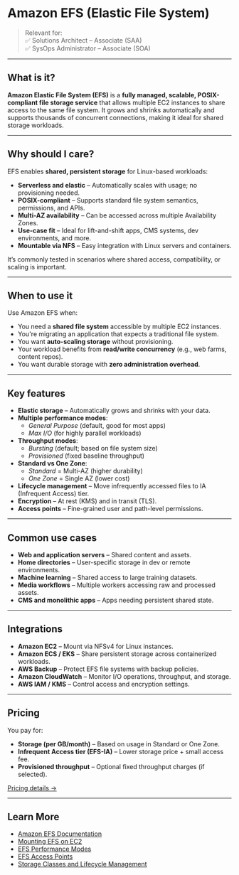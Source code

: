 # Amazon EFS (Elastic File System)

> Relevant for:  
> ✅ Solutions Architect – Associate (SAA)  
> ✅ SysOps Administrator – Associate (SOA)

---

## What is it?

**Amazon Elastic File System (EFS)** is a **fully managed, scalable, POSIX-compliant file storage service** that allows multiple EC2 instances to share access to the same file system. It grows and shrinks automatically and supports thousands of concurrent connections, making it ideal for shared storage workloads.

---

## Why should I care?

EFS enables **shared, persistent storage** for Linux-based workloads:

- **Serverless and elastic** – Automatically scales with usage; no provisioning needed.
- **POSIX-compliant** – Supports standard file system semantics, permissions, and APIs.
- **Multi-AZ availability** – Can be accessed across multiple Availability Zones.
- **Use-case fit** – Ideal for lift-and-shift apps, CMS systems, dev environments, and more.
- **Mountable via NFS** – Easy integration with Linux servers and containers.

It’s commonly tested in scenarios where shared access, compatibility, or scaling is important.

---

## When to use it

Use Amazon EFS when:

- You need a **shared file system** accessible by multiple EC2 instances.
- You're migrating an application that expects a traditional file system.
- You want **auto-scaling storage** without provisioning.
- Your workload benefits from **read/write concurrency** (e.g., web farms, content repos).
- You want durable storage with **zero administration overhead**.

---

## Key features

- **Elastic storage** – Automatically grows and shrinks with your data.
- **Multiple performance modes**:
  - *General Purpose* (default, good for most apps)
  - *Max I/O* (for highly parallel workloads)
- **Throughput modes**:
  - *Bursting* (default; based on file system size)
  - *Provisioned* (fixed baseline throughput)
- **Standard vs One Zone**:
  - *Standard* = Multi-AZ (higher durability)
  - *One Zone* = Single AZ (lower cost)
- **Lifecycle management** – Move infrequently accessed files to IA (Infrequent Access) tier.
- **Encryption** – At rest (KMS) and in transit (TLS).
- **Access points** – Fine-grained user and path-level permissions.

---

## Common use cases

- **Web and application servers** – Shared content and assets.
- **Home directories** – User-specific storage in dev or remote environments.
- **Machine learning** – Shared access to large training datasets.
- **Media workflows** – Multiple workers accessing raw and processed assets.
- **CMS and monolithic apps** – Apps needing persistent shared state.

---

## Integrations

- **Amazon EC2** – Mount via NFSv4 for Linux instances.
- **Amazon ECS / EKS** – Share persistent storage across containerized workloads.
- **AWS Backup** – Protect EFS file systems with backup policies.
- **Amazon CloudWatch** – Monitor I/O operations, throughput, and storage.
- **AWS IAM / KMS** – Control access and encryption settings.

---

## Pricing

You pay for:

- **Storage (per GB/month)** – Based on usage in Standard or One Zone.
- **Infrequent Access tier (EFS-IA)** – Lower storage price + small access fee.
- **Provisioned throughput** – Optional fixed throughput charges (if selected).

[Pricing details →](https://aws.amazon.com/efs/pricing/)

---

## Learn More

- [Amazon EFS Documentation](https://docs.aws.amazon.com/efs/)
- [Mounting EFS on EC2](https://docs.aws.amazon.com/efs/latest/ug/mounting-fs.html)
- [EFS Performance Modes](https://docs.aws.amazon.com/efs/latest/ug/performance.html)
- [EFS Access Points](https://docs.aws.amazon.com/efs/latest/ug/efs-access-points.html)
- [Storage Classes and Lifecycle Management](https://docs.aws.amazon.com/efs/latest/ug/lifecycle-management-efs.html)
